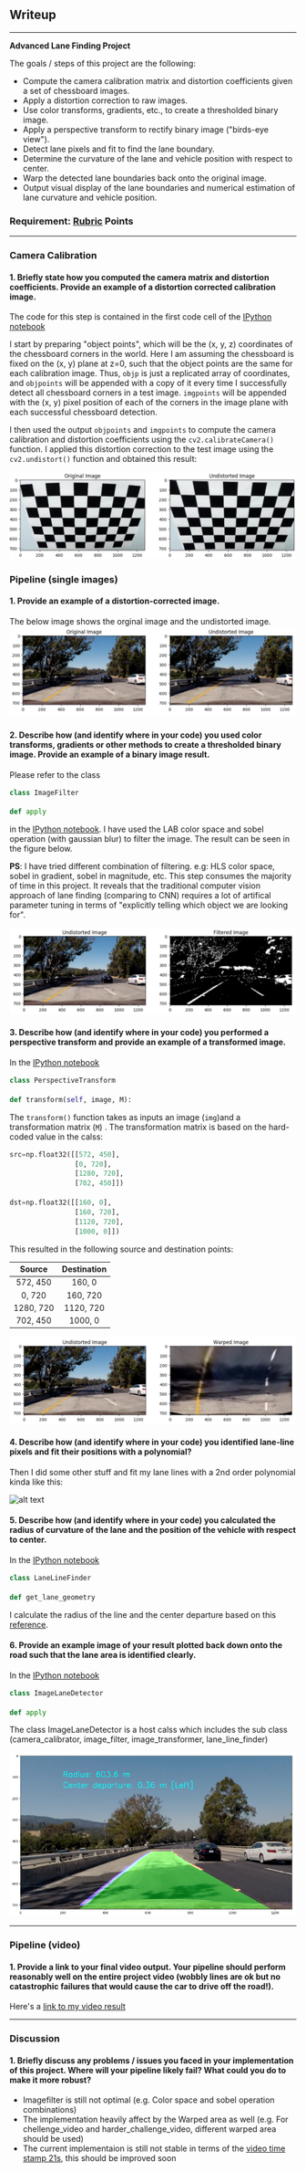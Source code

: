 ## Writeup 
---

**Advanced Lane Finding Project**

The goals / steps of this project are the following:

* Compute the camera calibration matrix and distortion coefficients given a set of chessboard images.
* Apply a distortion correction to raw images.
* Use color transforms, gradients, etc., to create a thresholded binary image.
* Apply a perspective transform to rectify binary image ("birds-eye view").
* Detect lane pixels and fit to find the lane boundary.
* Determine the curvature of the lane and vehicle position with respect to center.
* Warp the detected lane boundaries back onto the original image.
* Output visual display of the lane boundaries and numerical estimation of lane curvature and vehicle position.

[//]: # (Image References)

[camera_cali]: ./output_images/camera_cali.PNG
[undistorted_img]: ./output_images/undistorted_img.PNG
[image_filter]: ./output_images/image_filter.PNG
[warped_img]: ./output_images/warped_img.PNG
[image5]: ./examples/color_fit_lines.jpg "Fit Visual"
[final_img]: ./output_images/final_img.PNG
[video1]: ./project_video.mp4 "Video"

### Requirement: [Rubric](https://review.udacity.com/#!/rubrics/571/view) Points

---

### Camera Calibration

#### 1. Briefly state how you computed the camera matrix and distortion coefficients. Provide an example of a distortion corrected calibration image.

The code for this step is contained in the first code cell of the [IPython notebook](https://github.com/Tsuihao/CarND-Advanced-Lane-Lines/blob/master/Advaned_lane_line.ipynb)

I start by preparing "object points", which will be the (x, y, z) coordinates of the chessboard corners in the world. Here I am assuming the chessboard is fixed on the (x, y) plane at z=0, such that the object points are the same for each calibration image.  Thus, `objp` is just a replicated array of coordinates, and `objpoints` will be appended with a copy of it every time I successfully detect all chessboard corners in a test image.  `imgpoints` will be appended with the (x, y) pixel position of each of the corners in the image plane with each successful chessboard detection.  

I then used the output `objpoints` and `imgpoints` to compute the camera calibration and distortion coefficients using the `cv2.calibrateCamera()` function.  I applied this distortion correction to the test image using the `cv2.undistort()` function and obtained this result: 

![alt text][camera_cali]

### Pipeline (single images)

#### 1. Provide an example of a distortion-corrected image.

The below image shows the orginal image and the undistorted image.
![alt text][undistorted_img]

#### 2. Describe how (and identify where in your code) you used color transforms, gradients or other methods to create a thresholded binary image.  Provide an example of a binary image result.

Please refer to the class 
```python
class ImageFilter

def apply
```
in the [IPython notebook](https://github.com/Tsuihao/CarND-Advanced-Lane-Lines/blob/master/Advaned_lane_line.ipynb). I have used the LAB color space and sobel operation (with gaussian blur) to filter the image. The result can be seen in the figure below. 


**PS**: I have tried different combination of filtering. e.g: HLS color space, sobel in gradient, sobel in magnitude, etc. This step consumes the majority of time in this project. It reveals that the traditional computer vision approach of lane finding (comparing to CNN) requires a lot of artifical parameter tuning in terms of "explicitly telling which object we are looking for". 

![alt text][image_filter]

#### 3. Describe how (and identify where in your code) you performed a perspective transform and provide an example of a transformed image.
 

In the [IPython notebook](https://github.com/Tsuihao/CarND-Advanced-Lane-Lines/blob/master/Advaned_lane_line.ipynb)
```python
class PerspectiveTransform

def transform(self, image, M):
```

The `transform()` function takes as inputs an image (`img`)and a transformation matrix (`M`) . The transformation matrix is based on the hard-coded value in the calss:

```python
src=np.float32([[572, 450], 
                [0, 720], 
                [1280, 720],
                [702, 450]])

dst=np.float32([[160, 0], 
                [160, 720], 
                [1120, 720], 
                [1000, 0]])
```

This resulted in the following source and destination points:

| Source        | Destination   | 
|:-------------:|:-------------:| 
| 572, 450      | 160, 0        | 
| 0, 720        | 160, 720     |
| 1280, 720     | 1120, 720      |
| 702, 450      | 1000, 0        |


![alt text][warped_img]

#### 4. Describe how (and identify where in your code) you identified lane-line pixels and fit their positions with a polynomial?

Then I did some other stuff and fit my lane lines with a 2nd order polynomial kinda like this:

![alt text][image5]

#### 5. Describe how (and identify where in your code) you calculated the radius of curvature of the lane and the position of the vehicle with respect to center.

In the [IPython notebook](https://github.com/Tsuihao/CarND-Advanced-Lane-Lines/blob/master/Advaned_lane_line.ipynb)
```python
class LaneLineFinder

def get_lane_geometry
```
I calculate the radius of the line and the center departure based on this [reference](https://www.intmath.com/applications-differentiation/8-radius-curvature.php).

#### 6. Provide an example image of your result plotted back down onto the road such that the lane area is identified clearly.

In the [IPython notebook](https://github.com/Tsuihao/CarND-Advanced-Lane-Lines/blob/master/Advaned_lane_line.ipynb)
```python
class ImageLaneDetector

def apply
```
The class ImageLaneDetector is a host calss which includes the sub class (camera_calibrator, image_filter, image_transformer, lane_line_finder)

![alt text][final_img]

---

### Pipeline (video)

#### 1. Provide a link to your final video output.  Your pipeline should perform reasonably well on the entire project video (wobbly lines are ok but no catastrophic failures that would cause the car to drive off the road!).

Here's a [link to my video result](https://www.youtube.com/watch?v=uJ7xPukCM28&index=3&list=PL5Q1QlXB5Rp8u5mwFbCur1_boPTTFsu_L&t=0s)

---

### Discussion

#### 1. Briefly discuss any problems / issues you faced in your implementation of this project.  Where will your pipeline likely fail?  What could you do to make it more robust?

* Imagefilter is still not optimal (e.g. Color space and sobel operation combinations)
* The implementation heavily affect by the Warped area as well (e.g. For chellenge_video and harder_challenge_video, different warped area should be used)
* The current implementaion is still not stable in terms of the [video time stamp 21s](https://youtu.be/uJ7xPukCM28?t=21s), this should be improved soon